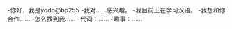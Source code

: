 -你好，我是yodo@bp255
-我对……感兴趣。
-我目前正在学习汉语。
-我想和你合作……
-怎么找到我……
-代词：……
-趣事：……

<!---
bp255/bp255是一个特殊的存储库，因为它的“README. Mdyou（这个文件）”出现在您的GitHub配置文件中。
您可以单击预览链接查看更改。
--->

